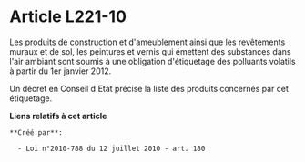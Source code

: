 # Article L221-10

Les produits de construction et d'ameublement ainsi que les revêtements muraux et de sol, les peintures et vernis qui
émettent des substances dans l'air ambiant sont soumis à une obligation d'étiquetage des polluants volatils à partir du 1er
janvier 2012.

Un décret en Conseil d'Etat précise la liste des produits concernés par cet étiquetage.

**Liens relatifs à cet article**

	**Créé par**:

	  - Loi n°2010-788 du 12 juillet 2010 - art. 180
